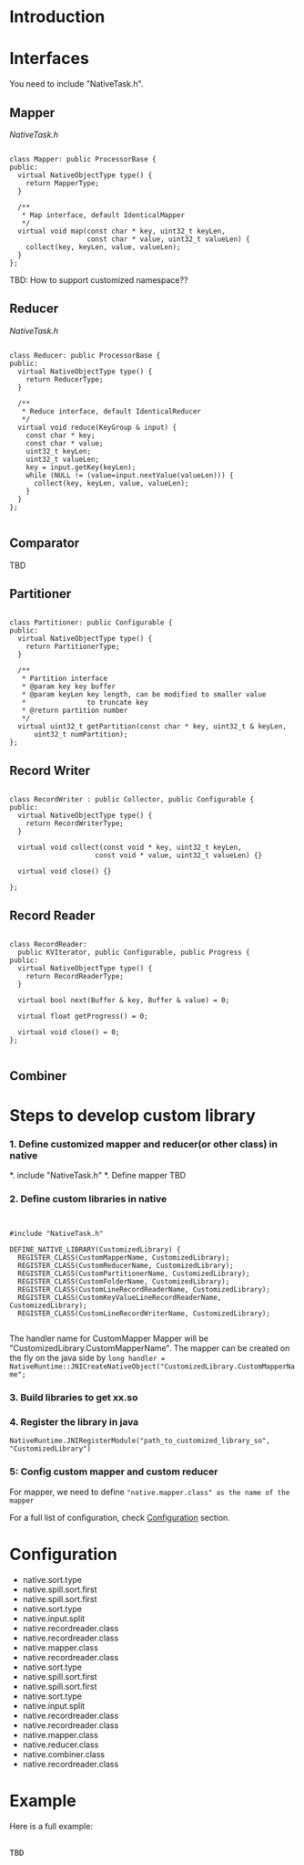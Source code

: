Introduction
============

Interfaces
============
You need to include "NativeTask.h".
## Mapper

*NativeTask.h*
<pre><code>
class Mapper: public ProcessorBase {
public:
  virtual NativeObjectType type() {
    return MapperType;
  }

  /**
   * Map interface, default IdenticalMapper
   */
  virtual void map(const char * key, uint32_t keyLen,
                   const char * value, uint32_t valueLen) {
    collect(key, keyLen, value, valueLen);
  }
};
</code></pre>

TBD: How to support customized namespace??

## Reducer
*NativeTask.h*
<pre><code>
class Reducer: public ProcessorBase {
public:
  virtual NativeObjectType type() {
    return ReducerType;
  }

  /**
   * Reduce interface, default IdenticalReducer
   */
  virtual void reduce(KeyGroup & input) {
    const char * key;
    const char * value;
    uint32_t keyLen;
    uint32_t valueLen;
    key = input.getKey(keyLen);
    while (NULL != (value=input.nextValue(valueLen))) {
      collect(key, keyLen, value, valueLen);
    }
  }
};

</code></pre>

## Comparator

TBD

## Partitioner
<pre><code>
class Partitioner: public Configurable {
public:
  virtual NativeObjectType type() {
    return PartitionerType;
  }

  /**
   * Partition interface
   * @param key key buffer
   * @param keyLen key length, can be modified to smaller value
   *               to truncate key
   * @return partition number
   */
  virtual uint32_t getPartition(const char * key, uint32_t & keyLen,
      uint32_t numPartition);
};
</code></pre>
## Record Writer

<pre><code>
class RecordWriter : public Collector, public Configurable {
public:
  virtual NativeObjectType type() {
    return RecordWriterType;
  }

  virtual void collect(const void * key, uint32_t keyLen,
                     const void * value, uint32_t valueLen) {}

  virtual void close() {}

};
</code></pre>

## Record Reader

<pre><code>
class RecordReader:
  public KVIterator, public Configurable, public Progress {
public:
  virtual NativeObjectType type() {
    return RecordReaderType;
  }

  virtual bool next(Buffer & key, Buffer & value) = 0;

  virtual float getProgress() = 0;

  virtual void close() = 0;
};

</code></pre>
## Combiner


Steps to develop custom library
============
### 1. Define customized mapper and reducer(or other class) in native
  *. include "NativeTask.h"
  *. Define mapper
TBD

### 2. Define custom libraries in native
<pre><code>

#include "NativeTask.h"

DEFINE_NATIVE_LIBRARY(CustomizedLibrary) {
  REGISTER_CLASS(CustomMapperName, CustomizedLibrary);
  REGISTER_CLASS(CustomReducerName, CustomizedLibrary);
  REGISTER_CLASS(CustomPartitionerName, CustomizedLibrary);
  REGISTER_CLASS(CustomFolderName, CustomizedLibrary);
  REGISTER_CLASS(CustomLineRecordReaderName, CustomizedLibrary);
  REGISTER_CLASS(CustomKeyValueLineRecordReaderName, CustomizedLibrary);
  REGISTER_CLASS(CustomLineRecordWriterName, CustomizedLibrary);

</code></pre>

The handler name for CustomMapper Mapper will be "CustomizedLibrary.CustomMapperName". 
The mapper can be created on the fly on the java side by 
`long handler = NativeRuntime::JNICreateNativeObject("CustomizedLibrary.CustomMapperName";`

### 3. Build libraries to get xx.so


### 4. Register the library in java 
`NativeRuntime.JNIRegisterModule("path_to_customized_library_so", "CustomizedLibrary")`


### 5: Config custom mapper and custom reducer

For mapper, we need to define
`"native.mapper.class" as the name of the mapper`

For a full list of configuration, check [Configuration](#Configuration) section.

Configuration
============
* native.sort.type
* native.spill.sort.first
* native.spill.sort.first
* native.sort.type
* native.input.split
* native.recordreader.class
* native.recordreader.class
* native.mapper.class
* native.recordreader.class
* native.sort.type
* native.spill.sort.first
* native.spill.sort.first
* native.sort.type
* native.input.split
* native.recordreader.class
* native.recordreader.class
* native.mapper.class
* native.reducer.class
* native.combiner.class
* native.recordreader.class


Example
===========
Here is a full example:
<pre></code>
TBD
</code></pre>
